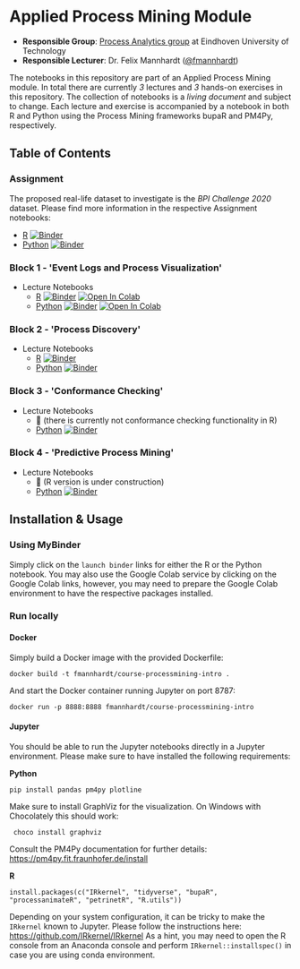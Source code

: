 # Applied Process Mining Module

* **Responsible Group**: [Process Analytics group](https://pa.win.tue.nl/) at Eindhoven University of Technology
* **Responsible Lecturer**: Dr. Felix Mannhardt ([@fmannhardt](https://twitter.com/fmannhardt)) 

The notebooks in this repository are part of an Applied Process Mining module. In total there are currently *3* lectures and *3* hands-on exercises in this repository. The collection of notebooks is a *living document* and subject to change. Each lecture and exercise is accompanied by a notebook in both R and Python using the Process Mining frameworks bupaR and PM4Py, respectively.


## Table of Contents

### Assignment

The proposed real-life dataset to investigate is the *BPI Challenge 2020* dataset. Please find more information in the respective Assignment notebooks:

*  [R](r/assignment.ipynb) [![Binder](https://mybinder.org/badge_logo.svg)](https://mybinder.org/v2/gh/fmannhardt/course-applied-processmining/HEAD?urlpath=lab%2Ftree%2Fr%2Fassignment.ipynb)
*  [Python](python/assignment.ipynb) [![Binder](https://mybinder.org/badge_logo.svg)](https://mybinder.org/v2/gh/fmannhardt/course-applied-processmining/HEAD?urlpath=lab%2Ftree%2Fpython%2Fassignment.ipynb)

### Block 1 - 'Event Logs and Process Visualization'

* Lecture Notebooks
    *  [R](r/lecture1-eventlogs.ipynb) [![Binder](https://mybinder.org/badge_logo.svg)](https://mybinder.org/v2/gh/fmannhardt/course-applied-processmining/HEAD?urlpath=lab%2Ftree%2Fr%2Flecture1-eventlogs.ipynb) [![Open In Colab](https://colab.research.google.com/assets/colab-badge.svg)](https://colab.research.google.com/github/fmannhardt/course-applied-processmining/blob/master/r/lecture1-eventlogs.ipynb)
    *  [Python](python/lecture1-eventlogs.ipynb) [![Binder](https://mybinder.org/badge_logo.svg)](https://mybinder.org/v2/gh/fmannhardt/course-applied-processmining/HEAD?urlpath=lab%2Ftree%2Fpython%2Flecture1-eventlogs.ipynb) [![Open In Colab](https://colab.research.google.com/assets/colab-badge.svg)](https://colab.research.google.com/github/fmannhardt/course-applied-processmining/blob/master/python/lecture1-eventlogs.ipynb)

### Block 2 - 'Process Discovery'

* Lecture Notebooks
    *  [R](r/lecture2-discovery.ipynb) [![Binder](https://mybinder.org/badge_logo.svg)](https://mybinder.org/v2/gh/fmannhardt/course-applied-processmining/HEAD?urlpath=lab%2Ftree%2Fr%2Flecture2-discovery.ipynb) 
    *  [Python](python/lecture2-discovery.ipynb) [![Binder](https://mybinder.org/badge_logo.svg)](https://mybinder.org/v2/gh/fmannhardt/course-applied-processmining/HEAD?urlpath=lab%2Ftree%2Fpython%2Flecture2-discovery.ipynb)

### Block 3 - 'Conformance Checking'

* Lecture Notebooks
    *  🚧 (there is currently not conformance checking functionality in R)
    *  [Python](python/lecture3-conformance.ipynb) [![Binder](https://mybinder.org/badge_logo.svg)](https://mybinder.org/v2/gh/fmannhardt/course-applied-processmining/HEAD?urlpath=lab%2Ftree%2Fpython%2Flecture3-conformance.ipynb)

### Block 4 - 'Predictive Process Mining'

* Lecture Notebooks
    *  🚧 (R version is under construction)
    * [Python](python/lecture4-prediction.ipynb) [![Binder](https://mybinder.org/badge_logo.svg)](https://mybinder.org/v2/gh/fmannhardt/course-applied-processmining/HEAD?urlpath=lab%2Ftree%2Fpython%2Flecture4-prediction.ipynb)

## Installation \& Usage

### Using MyBinder

Simply click on the `launch binder` links for either the R or the Python notebook. You may also use the Google Colab service by clicking on the Google Colab links, however, you may need to prepare the Google Colab environment to have the respective packages installed.

### Run locally

#### Docker

Simply build a Docker image with the provided Dockerfile:

```
docker build -t fmannhardt/course-processmining-intro .
```

And start the Docker container running Jupyter on port 8787:

```
docker run -p 8888:8888 fmannhardt/course-processmining-intro
```

#### Jupyter

You should be able to run the Jupyter notebooks directly in a Jupyter environment. Please make sure to have installed the following requirements:

**Python**

```
pip install pandas pm4py plotline
```

Make sure to install GraphViz for the visualization. On Windows with Chocolately this should work:
```
 choco install graphviz
```
Consult the PM4Py documentation for further details:
https://pm4py.fit.fraunhofer.de/install

**R**

```
install.packages(c("IRkernel", "tidyverse", "bupaR", "processanimateR", "petrinetR", "R.utils"))
```

Depending on your system configuration, it can be tricky to make the `IRkernel` known to Jupyter. Please follow the instructions here: https://github.com/IRkernel/IRkernel
As a hint, you may need to open the R console from an Anaconda console and perform `IRkernel::installspec()` in case you are using conda environment.
